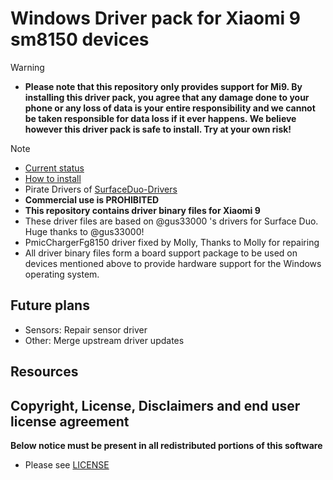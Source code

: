 
# Windows Driver pack for Xiaomi 9 sm8150 devices

> [!WARNING]
> - **Please note that this repository only provides support for Mi9. By installing this driver pack, you agree that any damage done to your phone or any loss of data is your entire responsibility and we cannot be taken responsible for data loss if it ever happens. We believe however this driver pack is safe to install. Try at your own risk!**

> [!NOTE]
> - [Current status](https://github.com/qaz6750/Xiaomi9-NT-Drivers/blob/main/Status.md)
> - [How to install](https://github.com/qaz6750/Xiaomi9-NT-Drivers/blob/main/Install.md) 
> - Pirate Drivers of [SurfaceDuo-Drivers](https://github.com/WOA-Project/SurfaceDuo-Drivers) 
> - **Commercial use is PROHIBITED**
> - **This repository contains driver binary files for Xiaomi 9**
> - These driver files are based on @gus33000 's drivers for Surface Duo. Huge thanks to @gus33000!
> - PmicChargerFg8150 driver fixed by Molly, Thanks to Molly for repairing
> - All driver binary files form a board support package to be used on devices mentioned above to provide hardware support for the Windows operating system.

## Future plans
* Sensors: Repair sensor driver
* Other: Merge upstream driver updates

## Resources

## Copyright, License, Disclaimers and end user license agreement

**Below notice must be present in all redistributed portions of this software**
* Please see [LICENSE](LICENSE.md)
